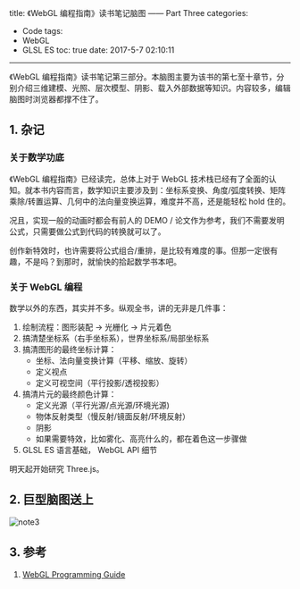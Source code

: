title: 《WebGL 编程指南》读书笔记脑图 —— Part Three
categories:
  - Code
tags:
  - WebGL
  - GLSL ES
toc: true
date: 2017-5-7 02:10:11
---

《WebGL 编程指南》读书笔记第三部分。本脑图主要为该书的第七至十章节，分别介绍三维建模、光照、层次模型、阴影、载入外部数据等知识。内容较多，编辑脑图时浏览器都撑不住了。

<!-- more -->

## 1. 杂记

### 关于数学功底

《WebGL 编程指南》已经读完，总体上对于 WebGL 技术栈已经有了全面的认知。就本书内容而言，数学知识主要涉及到：坐标系变换、角度/弧度转换、矩阵乘除/转置运算、几何中的法向量变换运算，难度并不高，还是能轻松 hold 住的。

况且，实现一般的动画时都会有前人的 DEMO / 论文作为参考，我们不需要发明公式，只需要做公式到代码的转换就可以了。

创作新特效时，也许需要将公式组合/重排，是比较有难度的事。但那一定很有趣，不是吗？到那时，就愉快的拾起数学书本吧。

### 关于 WebGL 编程

数学以外的东西，其实并不多。纵观全书，讲的无非是几件事：

1. 绘制流程：图形装配 -> 光栅化 -> 片元着色
2. 搞清楚坐标系（右手坐标系），世界坐标系/局部坐标系
3. 搞清图形的最终坐标计算：
    - 坐标、法向量变换计算（平移、缩放、旋转）
    - 定义视点
    - 定义可视空间（平行投影/透视投影）
4. 搞清片元的最终颜色计算：
    - 定义光源（平行光源/点光源/环境光源)
    - 物体反射类型（慢反射/镜面反射/环境反射）
    - 阴影
    - 如果需要特效，比如雾化、高亮什么的，都在着色这一步骤做
5. GLSL ES 语言基础， WebGL API 细节

明天起开始研究 Three.js。

## 2. 巨型脑图送上

![note3](/imgs/blog/webgl-note-3.png)

## 3. 参考

1. [WebGL Programming Guide](https://sites.google.com/site/webglbook/)